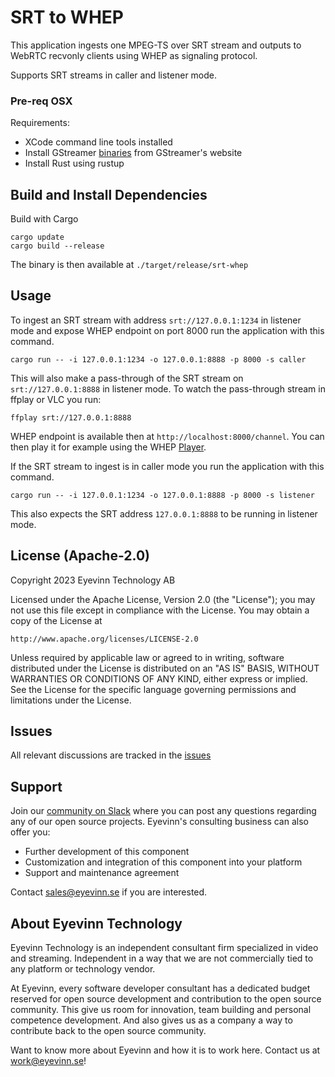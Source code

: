 # SRT to WHEP
This application ingests one MPEG-TS over SRT stream and outputs to WebRTC recvonly clients using WHEP as signaling protocol.

Supports SRT streams in caller and listener mode.

### Pre-req OSX
Requirements:
- XCode command line tools installed
- Install GStreamer [binaries](https://gstreamer.freedesktop.org/data/pkg/osx/) from GStreamer's website
- Install Rust using rustup

## Build and Install Dependencies

Build with Cargo

```
cargo update
cargo build --release
```

The binary is then available at `./target/release/srt-whep`

## Usage

To ingest an SRT stream with address `srt://127.0.0.1:1234` in listener mode and expose WHEP endpoint on port 8000 run the application with this command.

```
cargo run -- -i 127.0.0.1:1234 -o 127.0.0.1:8888 -p 8000 -s caller
```

This will also make a pass-through of the SRT stream on `srt://127.0.0.1:8888` in listener mode. To watch the pass-through stream in ffplay or VLC you run:

```
ffplay srt://127.0.0.1:8888
```

WHEP endpoint is available then at `http://localhost:8000/channel`. You can then play it for example using the WHEP [Player](https://webrtc.player.eyevinn.technology/?type=whep). 

If the SRT stream to ingest is in caller mode you run the application with this command.

```
cargo run -- -i 127.0.0.1:1234 -o 127.0.0.1:8888 -p 8000 -s listener
```

This also expects the SRT address `127.0.0.1:8888` to be running in listener mode.

## License (Apache-2.0)

Copyright 2023 Eyevinn Technology AB

Licensed under the Apache License, Version 2.0 (the "License");
you may not use this file except in compliance with the License.
You may obtain a copy of the License at

    http://www.apache.org/licenses/LICENSE-2.0

Unless required by applicable law or agreed to in writing, software
distributed under the License is distributed on an "AS IS" BASIS,
WITHOUT WARRANTIES OR CONDITIONS OF ANY KIND, either express or implied.
See the License for the specific language governing permissions and
limitations under the License.

## Issues
All relevant discussions are tracked in the [issues](https://github.com/Eyevinn/srt-whep/issues/)

## Support

Join our [community on Slack](http://slack.streamingtech.se) where you can post any questions regarding any of our open source projects. Eyevinn's consulting business can also offer you:

- Further development of this component
- Customization and integration of this component into your platform
- Support and maintenance agreement

Contact [sales@eyevinn.se](mailto:sales@eyevinn.se) if you are interested.

## About Eyevinn Technology

Eyevinn Technology is an independent consultant firm specialized in video and streaming. Independent in a way that we are not commercially tied to any platform or technology vendor.

At Eyevinn, every software developer consultant has a dedicated budget reserved for open source development and contribution to the open source community. This give us room for innovation, team building and personal competence development. And also gives us as a company a way to contribute back to the open source community.

Want to know more about Eyevinn and how it is to work here. Contact us at work@eyevinn.se!